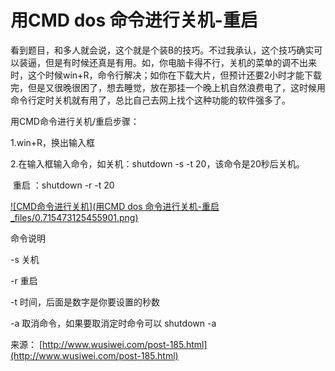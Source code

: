 # 用CMD dos 命令进行关机-重启

看到题目，和多人就会说，这个就是个装B的技巧。不过我承认，这个技巧确实可以装逼，但是有时候还真是有用。如，你电脑卡得不行，关机的菜单的调不出来时，这个时候win+R，命令行解决；如你在下载大片，但预计还要2小时才能下载完，但是又很晚很困了，想去睡觉，放在那挂一个晚上机自然浪费电了，这时候用命令行定时关机就有用了，总比自己去网上找个这种功能的软件强多了。

用CMD命令进行关机/重启步骤：

1.win+R，换出输入框

2.在输入框输入命令，如关机：shutdown -s -t 20，该命令是20秒后关机。

​                                          重启 ：shutdown -r -t 20

[![CMD命令进行关机](用CMD dos 命令进行关机-重启_files/0.715473125455901.png)](http://www.wusiwei.com/content/uploadfile/201312/fda01388470091.jpg)

命令说明

-s 关机

-r 重启

-t 时间，后面是数字是你要设置的秒数

-a 取消命令，如果要取消定时命令可以  shutdown -a

来源： [http://www.wusiwei.com/post-185.html](http://www.wusiwei.com/post-185.html)